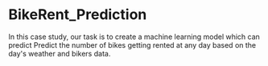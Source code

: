 # BikeRent_Prediction
In this case study, our task is to create a machine learning model which can predict Predict the number of bikes getting rented at any day based on the day's weather and bikers data.
